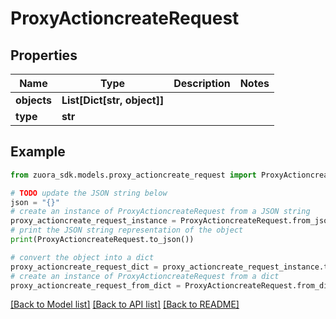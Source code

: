 # ProxyActioncreateRequest


## Properties

Name | Type | Description | Notes
------------ | ------------- | ------------- | -------------
**objects** | **List[Dict[str, object]]** |  | 
**type** | **str** |  | 

## Example

```python
from zuora_sdk.models.proxy_actioncreate_request import ProxyActioncreateRequest

# TODO update the JSON string below
json = "{}"
# create an instance of ProxyActioncreateRequest from a JSON string
proxy_actioncreate_request_instance = ProxyActioncreateRequest.from_json(json)
# print the JSON string representation of the object
print(ProxyActioncreateRequest.to_json())

# convert the object into a dict
proxy_actioncreate_request_dict = proxy_actioncreate_request_instance.to_dict()
# create an instance of ProxyActioncreateRequest from a dict
proxy_actioncreate_request_from_dict = ProxyActioncreateRequest.from_dict(proxy_actioncreate_request_dict)
```
[[Back to Model list]](../README.md#documentation-for-models) [[Back to API list]](../README.md#documentation-for-api-endpoints) [[Back to README]](../README.md)


